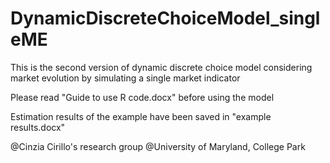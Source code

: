 # DynamicDiscreteChoiceModel_singleME
This is the second version of dynamic discrete choice model considering market evolution by simulating a single market indicator

Please read "Guide to use R code.docx" before using the model

Estimation results of the example have been saved in "example results.docx"

@Cinzia Cirillo's research group @University of Maryland, College Park

